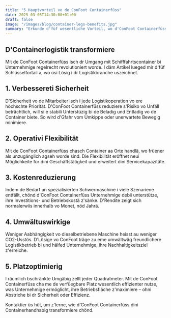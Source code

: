 ```yaml
---
title: "5 Hauptvorteil vo de ConFoot Containerfüss"
date: 2025-03-05T14:30:00+01:00
draft: false
image: "/images/blog/container-legs-benefits.jpg"
summary: "Erkunde d'füf wesentliche Vorteil, wo d'ConFoot Containerfüss de weltwiti Logistik-Operatione biiträged."
---
```


## D'Containerlogistik transformiere

Mit de ConFoot Containerfüss isch dr Umgang mit Schifffahrtscontainer bi Unternehmige regelrecht revolutioniert worde. I däm Artikel lueged mir d'füf Schlüsselfortail a, wo üsi Lösig i dr Logistikbranche uszeichnet.

## 1. Verbessereti Sicherheit

D'Sicherheit vo de Mitarbeiter isch i jede Logistikoperation vo ere höchschte Priorität. D'ConFoot Containerfüss reduziere s'Risiko vo Unfäll beträchtlich, will si e stabili Unterstüzig bi de Beladig und Entladig vo de Container biete. So wird d'Gfahr vom Umkippe oder unerwartete Bewegig minimiere.

## 2. Operativi Flexibilität

Mit de ConFoot Containerfüss chasch Container aa Orte handlä, wo früener als unzugänglich agseh worde sind. Die Flexibilität eröffnet neui Möglichkeite für dini Geschäftstätigkeit und erweitert dini Servicekapazitäte.

## 3. Kostenreduzierung

Indem de Bedarf an spezialisierten Schwermaschine i viele Szenariene entfällt, chönd d'ConFoot Containerfüss Unternehmige debii unterstütze, ihre Investitions- und Betriebskostä z'sänke. D'Rendite zeigt sich normalerwiis innerhalb vo Monet, nöd Jahrä.

## 4. Umwältuswirkige

Weniger Aabhängigkeit vo dieselbetriebene Maschine heisst au weniger CO2-Usstös. D'Lösige vo ConFoot träge zu eme umwältwäg freundlichere Logistikbetrieb bi und hälfed Unternehmige, ihre Nachhaltigkeitsziel z'erreiche.

## 5. Platzoptimierig

I räumlich bschränkte Umgäbig zellt jeder Quadratmeter. Mit de ConFoot Containerfüss cha me de verfüegbare Platz wesentlich effizienter nutze, was Unternehmige ermöglicht, ihre Betriebsfläche z'maximiere – ohni Abstriche bi dr Sicherheit oder Effizienz.

Kontaktier üs hüt, um z'lerne, wie d'ConFoot Containerfüss dini Containerhandhabig transformiere chönd.